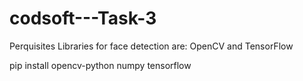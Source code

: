 # codsoft---Task-3
Perquisites Libraries for face detection are:
OpenCV and TensorFlow

pip install opencv-python numpy tensorflow
